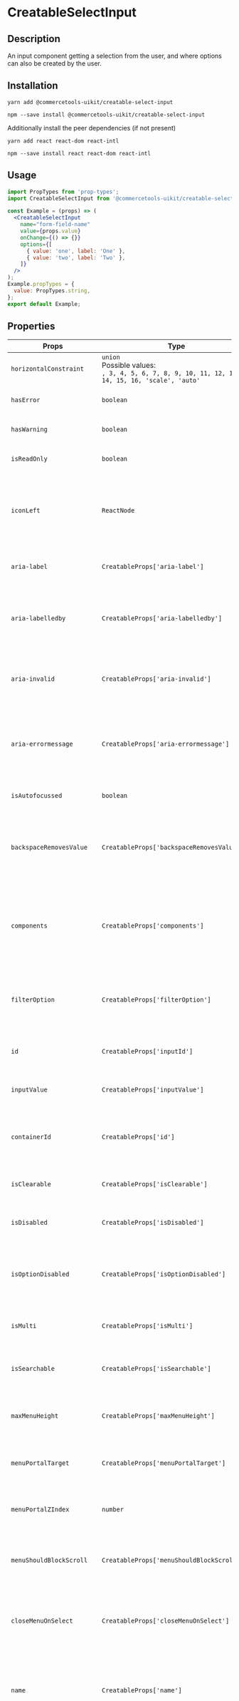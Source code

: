 <!-- THIS IS AN AUTOGENERATED FILE. DO NOT EDIT THIS FILE DIRECTLY. -->
<!-- This file is created by the `yarn generate-readme` script. -->

# CreatableSelectInput

## Description

An input component getting a selection from the user, and where options can also be created by the user.

## Installation

```
yarn add @commercetools-uikit/creatable-select-input
```

```
npm --save install @commercetools-uikit/creatable-select-input
```

Additionally install the peer dependencies (if not present)

```
yarn add react react-dom react-intl
```

```
npm --save install react react-dom react-intl
```

## Usage

```jsx
import PropTypes from 'prop-types';
import CreatableSelectInput from '@commercetools-uikit/creatable-select-input';

const Example = (props) => (
  <CreatableSelectInput
    name="form-field-name"
    value={props.value}
    onChange={() => {}}
    options={[
      { value: 'one', label: 'One' },
      { value: 'two', label: 'Two' },
    ]}
  />
);
Example.propTypes = {
  value: PropTypes.string,
};
export default Example;
```

## Properties

| Props                     | Type                                                                                                  | Required | Default | Description                                                                                                                                                                                                                                                                                                                                                                                 |
| ------------------------- | ----------------------------------------------------------------------------------------------------- | :------: | ------- | ------------------------------------------------------------------------------------------------------------------------------------------------------------------------------------------------------------------------------------------------------------------------------------------------------------------------------------------------------------------------------------------- |
| `horizontalConstraint`    | `union`<br/>Possible values:<br/>`, 3, 4, 5, 6, 7, 8, 9, 10, 11, 12, 13, 14, 15, 16, 'scale', 'auto'` |          |         | Horizontal size limit of the input fields.                                                                                                                                                                                                                                                                                                                                                  |
| `hasError`                | `boolean`                                                                                             |          |         | Indicates the input field has an error                                                                                                                                                                                                                                                                                                                                                      |
| `hasWarning`              | `boolean`                                                                                             |          |         | Indicates the input field has a warning                                                                                                                                                                                                                                                                                                                                                     |
| `isReadOnly`              | `boolean`                                                                                             |          |         | Disables the select input as it is read-only                                                                                                                                                                                                                                                                                                                                                |
| `iconLeft`                | `ReactNode`                                                                                           |          |         | Icon to display on the left of the placeholder text and selected value. Has no effect when `isMulti` is enabled.                                                                                                                                                                                                                                                                            |
| `aria-label`              | `CreatableProps['aria-label']`                                                                        |          |         | Aria label (for assistive tech)&#xA;<br>&#xA;[Props from React select was used](https://react-select.com/props#creatable-props)                                                                                                                                                                                                                                                             |
| `aria-labelledby`         | `CreatableProps['aria-labelledby']`                                                                   |          |         | HTML ID of an element that should be used as the label (for assistive tech)&#xA;<br>&#xA;[Props from React select was used](https://react-select.com/props#creatable-props)                                                                                                                                                                                                                 |
| `aria-invalid`            | `CreatableProps['aria-invalid']`                                                                      |          |         | Indicate if the value entered in the input is invalid.&#xA;<br>&#xA;[Props from React select was used](https://react-select.com/props)                                                                                                                                                                                                                                                      |
| `aria-errormessage`       | `CreatableProps['aria-errormessage']`                                                                 |          |         | HTML ID of an element containing an error message related to the input.&#xA;<br>&#xA;[Props from React select was used](https://react-select.com/props)                                                                                                                                                                                                                                     |
| `isAutofocussed`          | `boolean`                                                                                             |          |         | Focus the control when it is mounted                                                                                                                                                                                                                                                                                                                                                        |
| `backspaceRemovesValue`   | `CreatableProps['backspaceRemovesValue']`                                                             |          |         | Remove the currently focused option when the user presses backspace&#xA;<br>&#xA;[Props from React select was used](https://react-select.com/props#creatable-props)                                                                                                                                                                                                                         |
| `components`              | `CreatableProps['components']`                                                                        |          |         | Map of components to overwrite the default ones, see [what components you can override](https://react-select.com/components)&#xA;<br>&#xA;[Props from React select was used](https://react-select.com/props#creatable-props)                                                                                                                                                                |
| `filterOption`            | `CreatableProps['filterOption']`                                                                      |          |         | Custom method to filter whether an option should be displayed in the menu&#xA;<br>&#xA;[Props from React select was used](https://react-select.com/props#creatable-props)                                                                                                                                                                                                                   |
| `id`                      | `CreatableProps['inputId']`                                                                           |          |         | The id of the search input&#xA;<br>&#xA;[Props from React select was used](https://react-select.com/props#creatable-props)                                                                                                                                                                                                                                                                  |
| `inputValue`              | `CreatableProps['inputValue']`                                                                        |          |         | The value of the search input&#xA;<br>&#xA;[Props from React select was used](https://react-select.com/props#creatable-props)                                                                                                                                                                                                                                                               |
| `containerId`             | `CreatableProps['id']`                                                                                |          |         | The id to set on the SelectContainer component&#xA;<br>&#xA;[Props from React select was used](https://react-select.com/props#creatable-props)                                                                                                                                                                                                                                              |
| `isClearable`             | `CreatableProps['isClearable']`                                                                       |          |         | Is the select value clearable&#xA;<br>&#xA;[Props from React select was used](https://react-select.com/props#creatable-props)                                                                                                                                                                                                                                                               |
| `isDisabled`              | `CreatableProps['isDisabled']`                                                                        |          |         | Is the select disabled&#xA;<br>&#xA;[Props from React select was used](https://react-select.com/props#creatable-props)                                                                                                                                                                                                                                                                      |
| `isOptionDisabled`        | `CreatableProps['isOptionDisabled']`                                                                  |          |         | Override the built-in logic to detect whether an option is disabled&#xA;<br>&#xA;[Props from React select was used](https://react-select.com/props#creatable-props)                                                                                                                                                                                                                         |
| `isMulti`                 | `CreatableProps['isMulti']`                                                                           |          |         | Support multiple selected options&#xA;<br>&#xA;[Props from React select was used](https://react-select.com/props#creatable-props)                                                                                                                                                                                                                                                           |
| `isSearchable`            | `CreatableProps['isSearchable']`                                                                      |          | `true`  | Whether to enable search functionality&#xA;<br>&#xA;[Props from React select was used](https://react-select.com/props#creatable-props)                                                                                                                                                                                                                                                      |
| `maxMenuHeight`           | `CreatableProps['maxMenuHeight']`                                                                     |          |         | Maximum height of the menu before scrolling&#xA;<br>&#xA;[Props from React select was used](https://react-select.com/props#creatable-props)                                                                                                                                                                                                                                                 |
| `menuPortalTarget`        | `CreatableProps['menuPortalTarget']`                                                                  |          |         | Dom element to portal the select menu to&#xA;<br>&#xA;[Props from React select was used](https://react-select.com/props#creatable-props)                                                                                                                                                                                                                                                    |
| `menuPortalZIndex`        | `number`                                                                                              |          | `1`     | z-index value for the menu portal&#xA;<br>&#xA;Use in conjunction with `menuPortalTarget`                                                                                                                                                                                                                                                                                                   |
| `menuShouldBlockScroll`   | `CreatableProps['menuShouldBlockScroll']`                                                             |          |         | whether the menu should block scroll while open&#xA;<br>&#xA;[Props from React select was used](https://react-select.com/props#creatable-props)                                                                                                                                                                                                                                             |
| `closeMenuOnSelect`       | `CreatableProps['closeMenuOnSelect']`                                                                 |          |         | Whether the menu should close after a value is selected. Defaults to `true`.&#xA;<br>&#xA;[Props from React select was used](https://react-select.com/props#creatable-props)                                                                                                                                                                                                                |
| `name`                    | `CreatableProps['name']`                                                                              |          |         | Name of the HTML Input (optional - without this, no input will be rendered)&#xA;<br>&#xA;[Props from React select was used](https://react-select.com/props#creatable-props)                                                                                                                                                                                                                 |
| `noOptionsMessage`        | `CreatableProps['noOptionsMessage']`                                                                  |          |         | Can be used to render a custom value when there are no options (either because of no search results, or all options have been used, or there were none in the first place). Gets called with `{ inputValue: String }`. `inputValue` will be an empty string when no search text is present.&#xA;<br>&#xA;[Props from React select was used](https://react-select.com/props#creatable-props) |
| `onBlur`                  | `Function`<br/>[See signature.](#signature-onBlur)                                                    |          |         | Handle blur events on the control                                                                                                                                                                                                                                                                                                                                                           |
| `onChange`                | `Function`<br/>[See signature.](#signature-onChange)                                                  |          |         | Called with a fake event when value changes. The event's `target.name` will be the `name` supplied in props. The event's `target.value` will hold the value. The value will be the selected option, or an array of options in case `isMulti` is `true`.                                                                                                                                     |
| `onFocus`                 | `CreatableProps['onFocus']`                                                                           |          |         | Handle focus events on the control&#xA;<br>&#xA;[Props from React select was used](https://react-select.com/props#creatable-props)                                                                                                                                                                                                                                                          |
| `onInputChange`           | `CreatableProps['onInputChange']`                                                                     |          |         | Handle change events on the input&#xA;<br>&#xA;[Props from React select was used](https://react-select.com/props#creatable-props)                                                                                                                                                                                                                                                           |
| `options`                 | `union`<br/>Possible values:<br/>`TValue[] , { options: TValue[] }[]`                                 |          |         | Array of options that populate the select menu                                                                                                                                                                                                                                                                                                                                              |
| `showOptionGroupDivider`  | `boolean`                                                                                             |          |         | Determines if option groups will be separated by a divider                                                                                                                                                                                                                                                                                                                                  |
| `placeholder`             | `CreatableProps['placeholder']`                                                                       |          |         | Placeholder text for the select value&#xA;<br>&#xA;[Props from React select was used](https://react-select.com/props#creatable-props)                                                                                                                                                                                                                                                       |
| `tabIndex`                | `CreatableProps['tabIndex']`                                                                          |          |         | Sets the tabIndex attribute on the input&#xA;<br>&#xA;[Props from React select was used](https://react-select.com/props#creatable-props)                                                                                                                                                                                                                                                    |
| `tabSelectsValue`         | `CreatableProps['tabSelectsValue']`                                                                   |          |         | Select the currently focused option when the user presses tab&#xA;<br>&#xA;[Props from React select was used](https://react-select.com/props#creatable-props)                                                                                                                                                                                                                               |
| `value`                   | `CreatableProps['value']`                                                                             |          | `null`  | The value of the select; reflected by the selected option&#xA;<br>&#xA;[Props from React select was used](https://react-select.com/props#creatable-props)                                                                                                                                                                                                                                   |
| `allowCreateWhileLoading` | `CreatableProps['allowCreateWhileLoading']`                                                           |          |         | Allow options to be created while the isLoading prop is true. Useful to prevent the "create new ..." option being displayed while async results are still being loaded.&#xA;<br>&#xA;[Props from React select was used](https://react-select.com/props#creatable-props)                                                                                                                     |
| `formatCreateLabel`       | `CreatableProps['formatCreateLabel']`                                                                 |          |         | Gets the label for the "create new ..." option in the menu. Is given the current input value.&#xA;<br>&#xA;[Props from React select was used](https://react-select.com/props#creatable-props)                                                                                                                                                                                               |
| `isValidNewOption`        | `CreatableProps['isValidNewOption']`                                                                  |          |         | Determines whether the "create new ..." option should be displayed based on the current input value, select value and options array.&#xA;<br>&#xA;[Props from React select was used](https://react-select.com/props#creatable-props)                                                                                                                                                        |
| `getNewOptionData`        | `CreatableProps['getNewOptionData']`                                                                  |          |         | Returns the data for the new option when it is created. Used to display the value, and is passed to onChange.&#xA;<br>&#xA;[Props from React select was used](https://react-select.com/props#creatable-props)                                                                                                                                                                               |
| `onCreateOption`          | `CreatableProps['onCreateOption']`                                                                    |          |         | If provided, this will be called with the input value when a new option is created, and onChange will not be called. Use this when you need more control over what happens when new options are created.&#xA;<br>&#xA;[Props from React select was used](https://react-select.com/props#creatable-props)                                                                                    |
| `createOptionPosition`    | `CreatableProps['createOptionPosition']`                                                              |          |         | Sets the position of the createOption element in your options list.&#xA;<br>&#xA;[Props from React select was used](https://react-select.com/props#creatable-props)                                                                                                                                                                                                                         |

## Signatures

### Signature `onBlur`

```ts
(event: TCustomEvent) => void
```

### Signature `onChange`

```ts
(event: TCustomEvent, info: ActionMeta<unknown>) => void
```

This input is built on top of [`react-select`](https://github.com/JedWatson/react-select) v2.
It supports mostly same properties as `react-select`. Behaviour for some props was changed, and support for others was dropped.

In case you need one of the currently excluded props, feel free to open a PR adding them.

### `options`

The options support a `isDisabled` property which will render the option with a disabled style and will prevent users from selecting it.

## Static Properties

### `isTouched(touched)`

Returns truthy value for the Formik `touched` value of this input field.

## Components

It is possible to customize `CreatableSelectInput` by passing the `components` property.
`CreatableSelectInput` exports the default underlying components as static exports.

Components available as static exports are:

- `ClearIndicator`
- `Control`
- `CrossIcon`
- `DownChevron`
- `DropdownIndicator`
- `Group`
- `GroupHeading`
- `IndicatorsContainer`
- `IndicatorSeparator`
- `Input`
- `LoadingIndicator`
- `LoadingMessage`
- `Menu`
- `MenuList`
- `MenuPortal`
- `MultiValue`
- `MultiValueContainer`
- `MultiValueLabel`
- `MultiValueRemove`
- `NoOptionsMessage`
- `Option`
- `Placeholder`
- `SelectContainer`
- `SingleValue`
- `ValueContainer`

See the [official documentation](https://react-select.com/components) for more information about the props they receive.
